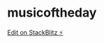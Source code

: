 # musicoftheday

[Edit on StackBlitz ⚡️](https://stackblitz.com/edit/sveltejs-kit-template-default-apkyxm)